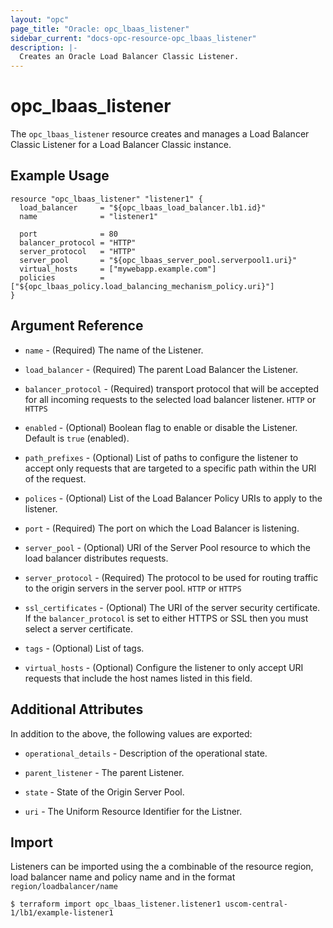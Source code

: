 ```yaml
---
layout: "opc"
page_title: "Oracle: opc_lbaas_listener"
sidebar_current: "docs-opc-resource-opc_lbaas_listener"
description: |-
  Creates an Oracle Load Balancer Classic Listener.
---
```


# opc\_lbaas\_listener

The `opc_lbaas_listener` resource creates and manages a Load Balancer Classic Listener for a Load Balancer Classic instance.

## Example Usage

```hcl
resource "opc_lbaas_listener" "listener1" {
  load_balancer     = "${opc_lbaas_load_balancer.lb1.id}"
  name              = "listener1"

  port              = 80
  balancer_protocol = "HTTP"
  server_protocol   = "HTTP"
  server_pool       = "${opc_lbaas_server_pool.serverpool1.uri}"
  virtual_hosts     = ["mywebapp.example.com"]
  policies          = ["${opc_lbaas_policy.load_balancing_mechanism_policy.uri}"]
}
```

## Argument Reference

* `name` - (Required) The name of the Listener.

* `load_balancer` - (Required) The parent Load Balancer the Listener.

* `balancer_protocol` - (Required)  transport protocol that will be accepted for all incoming requests to the selected load balancer listener. `HTTP` or `HTTPS`

* `enabled` - (Optional) Boolean flag to enable or disable the Listener. Default is `true` (enabled).

* `path_prefixes` - (Optional) List of paths to configure the listener to accept only requests that are targeted to a specific path within the URI of the request.

* `polices` - (Optional) List of the Load Balancer Policy URIs to apply to the listener.

* `port` - (Required) The port on which the Load Balancer is listening.

* `server_pool` - (Optional) URI of the Server Pool resource to which the load balancer distributes requests.

* `server_protocol` - (Required) The protocol to be used for routing traffic to the origin servers in the server pool. `HTTP` or `HTTPS`

* `ssl_certificates` - (Optional) The URI of the server security certificate. If the `balancer_protocol` is set to either HTTPS or SSL then you must select a server certificate.

* `tags` - (Optional) List of tags.

* `virtual_hosts` - (Optional) Configure the listener to only accept URI requests that include the host names listed in this field.

## Additional Attributes

In addition to the above, the following values are exported:

* `operational_details` - Description of the operational state.

* `parent_listener` - The parent Listener.

* `state` - State of the Origin Server Pool.

* `uri` - The Uniform Resource Identifier for the Listner.

## Import

Listeners can be imported using the a combinable of the resource region, load balancer name and policy name and in the format `region/loadbalancer/name`

```shell
$ terraform import opc_lbaas_listener.listener1 uscom-central-1/lb1/example-listener1
```
